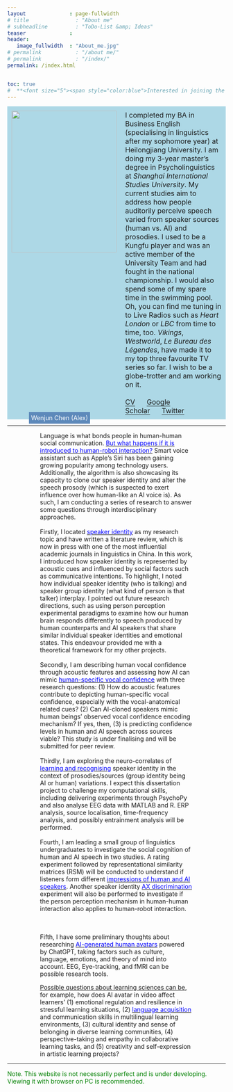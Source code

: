 ```yaml
---
layout              : page-fullwidth
# title               : "About me"
# subheadline         : "ToDo-List &amp; Ideas"
teaser              : 
header:
   image_fullwidth  : "About_me.jpg"
# permalink           : "/about me/"
# permalink           : "/index/"
permalink: /index.html


toc: true
#  **<font size="5"><span style="color:blue">Interested in joining the SoBA Lab?</span></font>**
---
```

<div class="batch">
  <div class="image-container">
    <img class="main-image" src="{{ site.urlimg }}Alex_photo_1.jpg" alt="">
    <div class="overlay">Wenjun Chen (Alex)</div>
  </div>
  <p class="text">I completed my BA in Business English (specialising in linguistics after my sophomore year) at Heilongjiang University. I am doing my 3-year master’s degree in Psycholinguistics at <em>Shanghai International Studies University</em>. My current studies aim to address how people auditorily perceive speech varied from speaker sources (human vs. AI) and prosodies. I used to be a Kungfu player and was an active member of the University Team and had fought in the national championship. I would also spend some of my spare time in the swimming pool. Oh, you can find me tuning in to Live Radios such as <em>Heart London</em> or <em>LBC</em> from time to time, too.  <em>Vikings</em>, <em>Westworld</em>, <em>Le Bureau des Légendes</em>, have made it to my top three favourite TV series so far. I wish to be a globe-trotter and am working on it. <br/> <br/> <a href="https://raw.githubusercontent.com/wenjunchen29/web/6fe92c09fd8748ecfc8f41337e79b325a75e1a73/files/CV_Wenjun_CHEN.pdf" target="_blank" style="text-decoration: underline; text-underline-offset: 3px;">CV</a>&nbsp;&nbsp;&nbsp;&nbsp;&nbsp;&nbsp;<a href="https://scholar.google.co.uk/citations?user=MOPUcx8AAAAJ&hl=zh-TW" target="_blank" style="text-decoration: underline; text-underline-offset: 3px;">Google Scholar</a>&nbsp;&nbsp;&nbsp;&nbsp;&nbsp;&nbsp;<a href="https://twitter.com/wenjunchen_alex" target="_blank" style="text-decoration: underline; text-underline-offset: 3px;">Twitter</a></p>
</div>

<style>
.batch {
  background-color: lightblue;
  margin: 0px;
  display: flex;
}

.image-container {
  position: relative;
  flex-basis: 40%;
}

.main-image {
  width: 242px; 
  height: 325.5px;
  padding: 10px;
}

.overlay {
  position: absolute;
  bottom: -10px; 
  left: 50px; 
  padding: 5px;
  /* background-color: #113b60; */
  background-color: #5d89ba;
  color: white;
}

.text {
  font-size: 16px;
  margin: 10px;
  flex-basis: 120%;
}
</style>


---

<!-- **Keywords for my academic interest:** AI voice-cloning; Speaker identity; Vocal confidence; AI-generated avatar; Learning; EEG; fMRI -->

<div style="width: 70%; margin: auto;">

Language is what bonds people in human-human social communication. <a href="https://www.youtube.com/watch?v=dctcfxw13AQ" target="_blank"><span style="color:blue">But what happens if it is introduced to human-robot interaction?</span></a> Smart voice assistant such as Apple’s Siri has been gaining growing popularity among technology users. Additionally, the algorithm is also showcasing its capacity to clone our speaker identity and alter the speech prosody (which is suspected to exert influence over how human-like an AI voice is). As such, I am conducting a series of research to answer some questions through interdisciplinary approaches.
<br><br>
Firstly, I located <a href="https://www.science.org/doi/10.1126/science.1210277" target="_blank"><span style="color:blue">speaker identity</span></a> as my research topic and have written a literature review, which is now in press with one of the most influential academic journals in linguistics in China. In this work, I introduced how speaker identity is represented by acoustic cues and influenced by social factors such as communicative intentions. To highlight, I noted how individual speaker identity (who is talking) and speaker group identity (what kind of person is that talker) interplay. I pointed out future research directions, such as using person perception experimental paradigms to examine how our human brain responds differently to speech produced by human counterparts and AI speakers that share similar individual speaker identities and emotional states. This endeavour provided me with a theoretical framework for my other projects. 
 <br><br>
Secondly, I am describing human vocal confidence through acoustic features and assessing how AI can mimic <a href="https://psycnet.apa.org/doi/10.1016/j.specom.2017.01.011" target="_blank"><span style="color:blue">human-specific vocal confidence</span></a> with three research questions: (1) How do acoustic features contribute to depicting human-specific vocal confidence, especially with the vocal-anatomical related cues? (2) Can AI-cloned speakers mimic human beings’ observed vocal confidence encoding mechanism? If yes, then, (3) is predicting confidence levels in human and AI speech across sources viable? This study is under finalising and will be submitted for peer review. 
<br><br>
Thirdly, I am exploring the neuro-correlates of <a href="https://www.jneurosci.org/content/34/33/10821" target="_blank"><span style="color:blue">learning and recognising</span></a> speaker identity in the context of prosodies/sources (group identity being AI or human) variations. I expect this dissertation project to challenge my computational skills, including delivering experiments through PsychoPy and also analyse EEG data with MATLAB and R. ERP analysis, source localisation, time-frequency analysis, and possibly entrainment analysis will be performed. 
<br><br>
Fourth, I am leading a small group of linguistics undergraduates to investigate the social cognition of human and AI speech in two studies. A rating experiment followed by representational similarity matrices (RSM) will be conducted to understand if listeners form different <a href="https://www.sciencedirect.com/science/article/abs/pii/S074756320200081X" target="_blank"><span style="color:blue">impressions of human and AI speakers</span></a>. Another speaker identity <a href="https://www.pnas.org/doi/full/10.1073/pnas.1401383111" target="_blank"><span style="color:blue">AX discrimination</span></a> experiment will also be performed to investigate if the person perception mechanism in human-human interaction also applies to human-robot interaction.


<br><br>
Fifth, I have some preliminary thoughts about researching <a href="https://www.youtube.com/watch?v=U0HNdsxC8YU&t=248s" target="_blank"><span style="color:blue">AI-generated human avatars</span></a> powered by ChatGPT, taking factors such as culture, language, emotions, and theory of mind into account. EEG, Eye-tracking, and fMRI can be possible research tools. <br>

<a href="/web/AI_avatar_and_learning_sciences/">Possible questions about learning sciences can be</a>, for example, how does AI avatar in video affect learners’ (1) emotional regulation and resilience in stressful learning situations, (2) <a href="https://journals.sagepub.com/doi/full/10.1177/00336882231162868" target="_blank"><span style="color:blue">language acquisition</span></a> and communication skills in multilingual learning environments, (3) cultural identity and sense of belonging in diverse learning communities, (4) perspective-taking and empathy in collaborative learning tasks, and (5) creativity and self-expression in artistic learning projects?
</div>





----
<span style="color:green">Note. This website is not necessarily perfect and is under developing. Viewing it with browser on PC is recommended.</span>

